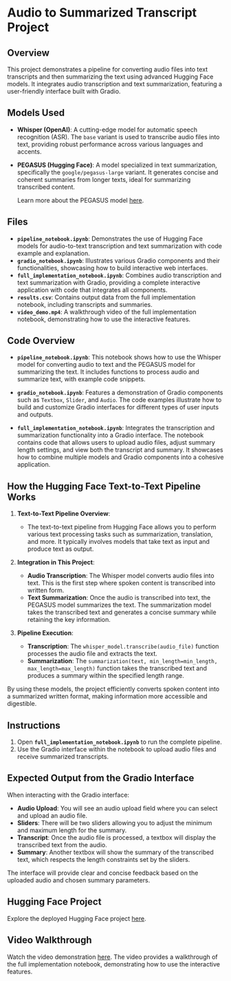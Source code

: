 # Audio to Summarized Transcript Project

## Overview

This project demonstrates a pipeline for converting audio files into text transcripts and then summarizing the text using advanced Hugging Face models. It integrates audio transcription and text summarization, featuring a user-friendly interface built with Gradio.

## Models Used

- **Whisper (OpenAI)**: A cutting-edge model for automatic speech recognition (ASR). The `base` variant is used to transcribe audio files into text, providing robust performance across various languages and accents.

- **PEGASUS (Hugging Face)**: A model specialized in text summarization, specifically the `google/pegasus-large` variant. It generates concise and coherent summaries from longer texts, ideal for summarizing transcribed content.

  Learn more about the PEGASUS model [here](https://huggingface.co/docs/transformers/main/model_doc/pegasus#pegasus).

## Files

- **`pipeline_notebook.ipynb`**: Demonstrates the use of Hugging Face models for audio-to-text transcription and text summarization with code example and explanation.
- **`gradio_notebook.ipynb`**: Illustrates various Gradio components and their functionalities, showcasing how to build interactive web interfaces.
- **`full_implementation_notebook.ipynb`**: Combines audio transcription and text summarization with Gradio, providing a complete interactive application with code that integrates all components.
- **`results.csv`**: Contains output data from the full implementation notebook, including transcripts and summaries.
- **`video_demo.mp4`**: A walkthrough video of the full implementation notebook, demonstrating how to use the interactive features.

## Code Overview

- **`pipeline_notebook.ipynb`**: This notebook shows how to use the Whisper model for converting audio to text and the PEGASUS model for summarizing the text. It includes functions to process audio and summarize text, with example code snippets.

- **`gradio_notebook.ipynb`**: Features a demonstration of Gradio components such as `Textbox`, `Slider`, and `Audio`. The code examples illustrate how to build and customize Gradio interfaces for different types of user inputs and outputs.

- **`full_implementation_notebook.ipynb`**: Integrates the transcription and summarization functionality into a Gradio interface. The notebook contains code that allows users to upload audio files, adjust summary length settings, and view both the transcript and summary. It showcases how to combine multiple models and Gradio components into a cohesive application.

## How the Hugging Face Text-to-Text Pipeline Works

1. **Text-to-Text Pipeline Overview**:
   - The text-to-text pipeline from Hugging Face allows you to perform various text processing tasks such as summarization, translation, and more. It typically involves models that take text as input and produce text as output.

2. **Integration in This Project**:
   - **Audio Transcription**: The Whisper model converts audio files into text. This is the first step where spoken content is transcribed into written form.
   - **Text Summarization**: Once the audio is transcribed into text, the PEGASUS model summarizes the text. The summarization model takes the transcribed text and generates a concise summary while retaining the key information.

3. **Pipeline Execution**:
   - **Transcription**: The `whisper_model.transcribe(audio_file)` function processes the audio file and extracts the text.
   - **Summarization**: The `summarization(text, min_length=min_length, max_length=max_length)` function takes the transcribed text and produces a summary within the specified length range.

By using these models, the project efficiently converts spoken content into a summarized written format, making information more accessible and digestible.


## Instructions

1. Open **`full_implementation_notebook.ipynb`** to run the complete pipeline.
2. Use the Gradio interface within the notebook to upload audio files and receive summarized transcripts.

## Expected Output from the Gradio Interface

When interacting with the Gradio interface:

- **Audio Upload**: You will see an audio upload field where you can select and upload an audio file.
- **Sliders**: There will be two sliders allowing you to adjust the minimum and maximum length for the summary.
- **Transcript**: Once the audio file is processed, a textbox will display the transcribed text from the audio.
- **Summary**: Another textbox will show the summary of the transcribed text, which respects the length constraints set by the sliders.

The interface will provide clear and concise feedback based on the uploaded audio and chosen summary parameters.


## Hugging Face Project

Explore the deployed Hugging Face project [here](https://huggingface.co/spaces/RanAlh443/Audio_Transcription_and_Summarization).

## Video Walkthrough

Watch the video demonstration [here](link-to-your-video). The video provides a walkthrough of the full implementation notebook, demonstrating how to use the interactive features.

